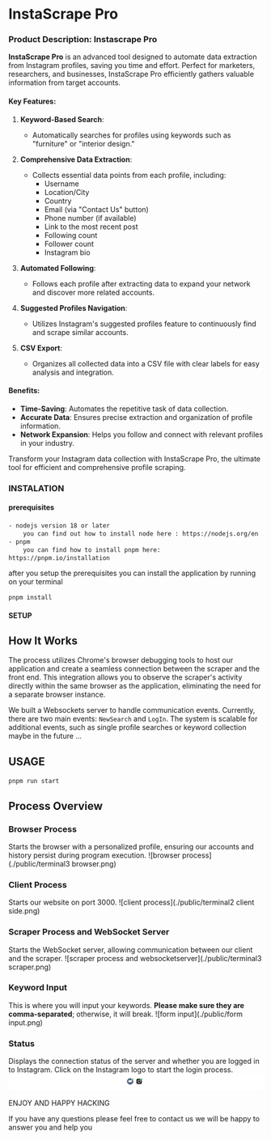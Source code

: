 # InstaScrape Pro

### Product Description: Instascrape Pro

**InstaScrape Pro** is an advanced tool designed to automate data extraction from Instagram profiles, saving you time and effort. Perfect for marketers, researchers, and businesses, InstaScrape Pro efficiently gathers valuable information from target accounts.

#### Key Features:

1. **Keyword-Based Search**:
   - Automatically searches for profiles using keywords such as "furniture" or "interior design."

2. **Comprehensive Data Extraction**:
   - Collects essential data points from each profile, including:
     - Username
     - Location/City
     - Country
     - Email (via "Contact Us" button)
     - Phone number (if available)
     - Link to the most recent post
     - Following count
     - Follower count
     - Instagram bio

3. **Automated Following**:
   - Follows each profile after extracting data to expand your network and discover more related accounts.

4. **Suggested Profiles Navigation**:
   - Utilizes Instagram's suggested profiles feature to continuously find and scrape similar accounts.

5. **CSV Export**:
   - Organizes all collected data into a CSV file with clear labels for easy analysis and integration.

#### Benefits:

- **Time-Saving**: Automates the repetitive task of data collection.
- **Accurate Data**: Ensures precise extraction and organization of profile information.
- **Network Expansion**: Helps you follow and connect with relevant profiles in your industry.

Transform your Instagram data collection with InstaScrape Pro, the ultimate tool for efficient and comprehensive profile scraping.


### INSTALATION 

#### **prerequisites** 

    - nodejs version 18 or later 
        you can find out how to install node here : https://nodejs.org/en 
    - pnpm 
        you can find how to install pnpm here: https://pnpm.io/installation

after you setup the prerequisites you can install the application by running on your terminal


```
pnpm install

```

#### SETUP


## How It Works

The process utilizes Chrome's browser debugging tools to host our application and create a seamless connection between the scraper and the front end. This integration allows you to observe the scraper's activity directly within the same browser as the application, eliminating the need for a separate browser instance.

We built a Websockets server to handle communication events. Currently, there are two main events: `NewSearch` and `LogIn`. The system is scalable for additional events, such as single profile searches or keyword collection maybe in the future ...



##  USAGE 

```
pnpm run start

```
## Process Overview

### Browser Process
Starts the browser with a personalized profile, ensuring our accounts and history persist during program execution.
![browser process](./public/terminal3 browser.png)

### Client Process
Starts our website on port 3000.
![client process](./public/terminal2 client side.png)

### Scraper Process and WebSocket Server
Starts the WebSocket server, allowing communication between our client and the scraper.
![scraper process and websocketserver](./public/terminal3 scraper.png)

### Keyword Input
This is where you will input your keywords. **Please make sure they are comma-separated**; otherwise, it will break.
![form input](./public/form input.png)

### Status
Displays the connection status of the server and whether you are logged in to Instagram. Click on the Instagram logo to start the login process.
![status](./public/status.png)




ENJOY AND HAPPY HACKING 

If you have any questions please feel free to contact us we will be happy to answer you and help you 
